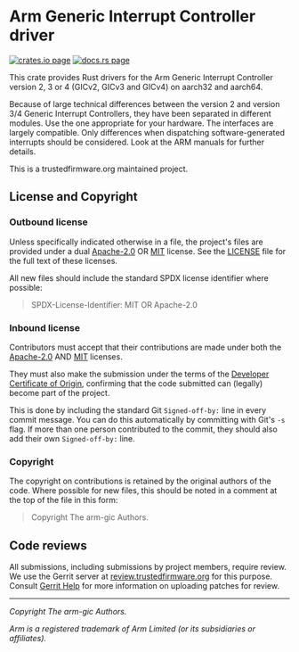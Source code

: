 # Arm Generic Interrupt Controller driver

[![crates.io page](https://img.shields.io/crates/v/arm-gic.svg)](https://crates.io/crates/arm-gic)
[![docs.rs page](https://docs.rs/arm-gic/badge.svg)](https://docs.rs/arm-gic)

This crate provides Rust drivers for the Arm Generic Interrupt Controller version 2, 3 or 4 (GICv2,
GICv3 and GICv4) on aarch32 and aarch64.

Because of large technical differences between the version 2 and version 3/4 Generic Interrupt
Controllers, they have been separated in different modules. Use the one appropriate for your
hardware. The interfaces are largely compatible. Only differences when dispatching
software-generated interrupts should be considered. Look at the ARM manuals for further details.

This is a trustedfirmware.org maintained project.

## License and Copyright

### Outbound license

Unless specifically indicated otherwise in a file, the project's files are provided under a dual
[Apache-2.0](https://spdx.org/licenses/Apache-2.0.html) OR [MIT](https://spdx.org/licenses/MIT.html)
license. See the [LICENSE](LICENSE) file for the full text of these licenses.

All new files should include the standard SPDX license identifier where possible:

> SPDX-License-Identifier: MIT OR Apache-2.0

### Inbound license

Contributors must accept that their contributions are made under both the
[Apache-2.0](https://spdx.org/licenses/Apache-2.0.html) AND
[MIT](https://spdx.org/licenses/MIT.html) licenses.

They must also make the submission under the terms of the
[Developer Certificate of Origin](https://developercertificate.org/), confirming that the code
submitted can (legally) become part of the project.

This is done by including the standard Git `Signed-off-by:` line in every commit message. You can do
this automatically by committing with Git's `-s` flag. If more than one person contributed to the
commit, they should also add their own `Signed-off-by:` line.

### Copyright

The copyright on contributions is retained by the original authors of the code. Where possible for
new files, this should be noted in a comment at the top of the file in this form:

> Copyright The arm-gic Authors.

## Code reviews

All submissions, including submissions by project members, require review. We use the Gerrit server
at [review.trustedfirmware.org](https://review.trustedfirmware.org/q/project:arm-firmware-crates/arm-gic)
for this purpose. Consult [Gerrit Help](https://review.trustedfirmware.org/Documentation/user-upload.html)
for more information on uploading patches for review.

--------------

*Copyright The arm-gic Authors.*

*Arm is a registered trademark of Arm Limited (or its subsidiaries or affiliates).*
